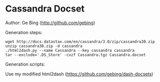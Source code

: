 Cassandra Docset
=======================

Author: Ge Bing (http://github.com/gebing)

Generation steps:

```
wget http://docs.datastax.com/en/cassandra/3.0/zip/cassandra30.zip
unzip cassandra30.zip -d cassandra
./html2dash.py --name Cassandra --key cassandra cassandra
tar --exclude='.DS_Store' -cvzf Cassandra.tgz Cassandra.docset
```

Generation scripts:

Use my modified html2dash (https://github.com/gebing/dash-docsets)